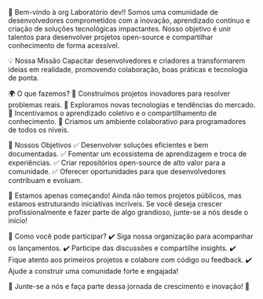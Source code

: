 🚀 Bem-vindo à org Laboratório dev!!
Somos uma comunidade de desenvolvedores comprometidos com a inovação, aprendizado contínuo e criação de soluções tecnológicas impactantes. Nosso objetivo é unir talentos para desenvolver projetos open-source e compartilhar conhecimento de forma acessível.

💡 Nossa Missão
Capacitar desenvolvedores e criadores a transformarem ideias em realidade, promovendo colaboração, boas práticas e tecnologia de ponta.

🌍 O que fazemos?
🔹 Construímos projetos inovadores para resolver problemas reais.
🔹 Exploramos novas tecnologias e tendências do mercado.
🔹 Incentivamos o aprendizado coletivo e o compartilhamento de conhecimento.
🔹 Criamos um ambiente colaborativo para programadores de todos os níveis.

🚀 Nossos Objetivos
✅ Desenvolver soluções eficientes e bem documentadas.
✅ Fomentar um ecossistema de aprendizagem e troca de experiências.
✅ Criar repositórios open-source de alto valor para a comunidade.
✅ Oferecer oportunidades para que desenvolvedores contribuam e evoluam.

🌱 Estamos apenas começando!
Ainda não temos projetos públicos, mas estamos estruturando iniciativas incríveis. Se você deseja crescer profissionalmente e fazer parte de algo grandioso, junte-se a nós desde o início!

🤝 Como você pode participar?
✔️ Siga nossa organização para acompanhar os lançamentos.
✔️ Participe das discussões e compartilhe insights.
✔️ Fique atento aos primeiros projetos e colabore com código ou feedback.
✔️ Ajude a construir uma comunidade forte e engajada!

📢 Junte-se a nós e faça parte dessa jornada de crescimento e inovação! 🚀
